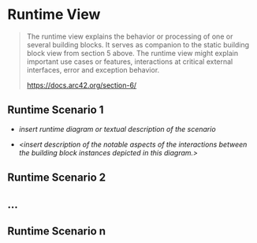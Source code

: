 # Runtime View

> The runtime view explains the behavior or processing of one or several building blocks. It serves as companion to the static building block view from section 5 above. The runtime view might explain important use cases or features, interactions at critical external interfaces, error and exception behavior.
>
> https://docs.arc42.org/section-6/

## Runtime Scenario 1

-   *insert runtime diagram or textual description of the scenario*

-   *\<insert description of the notable aspects of the interactions
    between the building block instances depicted in this diagram.\>*

## Runtime Scenario 2

## ...

## Runtime Scenario n
